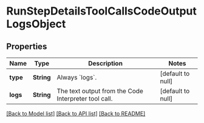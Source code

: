 # RunStepDetailsToolCallsCodeOutputLogsObject
## Properties

| Name | Type | Description | Notes |
|------------ | ------------- | ------------- | -------------|
| **type** | **String** | Always &#x60;logs&#x60;. | [default to null] |
| **logs** | **String** | The text output from the Code Interpreter tool call. | [default to null] |

[[Back to Model list]](../README.md#documentation-for-models) [[Back to API list]](../README.md#documentation-for-api-endpoints) [[Back to README]](../README.md)

